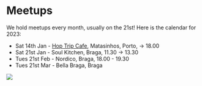 # Meetups

We hold meetups every month, usually on the 21st!  Here is the calendar for 2023:

* Sat 14th Jan - [Hop Trip Cafe](https://www.tripadvisor.com/Restaurant_Review-g652092-d14939384-Reviews-HopTrip_Craft_Beer-Matosinhos_Porto_District_Northern_Portugal.html), Matasinhos, Porto, -> 18.00
* Sat 21st Jan - Soul Kitchen, Braga, 11.30 -> 13.30
* Tues 21st Feb - Nordico, Braga, 18.00 - 19.30
* Tues 21st Mar - Bella Braga, Braga


![](https://media-cdn.tripadvisor.com/media/photo-s/14/0c/07/e7/hoptrip-craft-beer-matosinhos.jpg)
